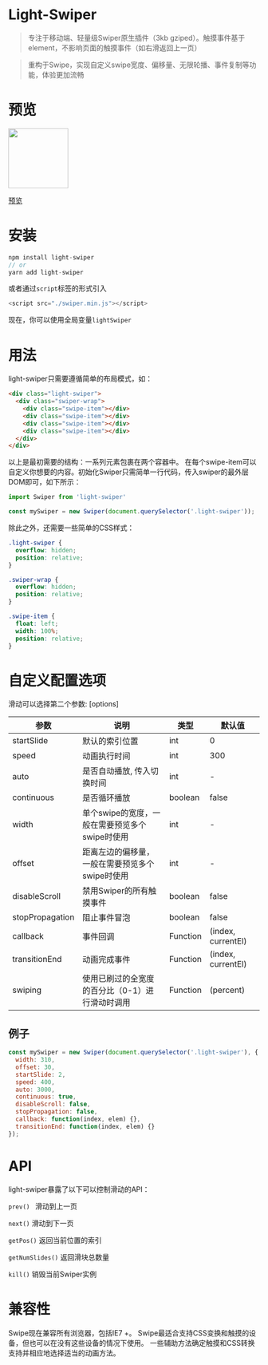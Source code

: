 # Light-Swiper
> 专注于移动端、轻量级Swiper原生插件（3kb gziped）。触摸事件基于element，不影响页面的触摸事件（如右滑返回上一页）

> 重构于Swipe，实现自定义swipe宽度、偏移量、无限轮播、事件复制等功能，体验更加流畅

# 预览
<img src="https://p0.meituan.net/dpgroup/21b2252b405605a068f19c97b9d7c96b16823.png" width=120>

[预览](https://simonzhangiter.github.io/light-swiper/)

# 安装

```javascript
npm install light-swiper
// or
yarn add light-swiper
```

或者通过`script`标签的形式引入

```javascript
<script src="./swiper.min.js"></script>
```
现在，你可以使用全局变量`lightSwiper`


# 用法

light-swiper只需要遵循简单的布局模式，如：

```html
<div class="light-swiper">
  <div class="swiper-wrap">
    <div class="swipe-item"></div>
    <div class="swipe-item"></div>
    <div class="swipe-item"></div>
    <div class="swipe-item"></div>
  </div>
</div>
```

以上是最初需要的结构：一系列元素包裹在两个容器中。 在每个swipe-item可以自定义你想要的内容。初始化Swiper只需简单一行代码，传入swiper的最外层DOM即可，如下所示：

```javascript
import Swiper from 'light-swiper'

const mySwiper = new Swiper(document.querySelector('.light-swiper'));
```

除此之外，还需要一些简单的CSS样式：

```css
.light-swiper {
  overflow: hidden;
  position: relative;
}

.swiper-wrap {
  overflow: hidden;
  position: relative;
}

.swipe-item {
  float: left;
  width: 100%;
  position: relative;
}
```

# 自定义配置选项

滑动可以选择第二个参数: [options]

| 参数        | 说明    |  类型  |   默认值  |
| --------   | -----   | ----  |   ----   |
| startSlide     | 默认的索引位置    |   int    |   0   |
| speed   | 动画执行时间     |   int   |   300    |
| auto   |  是否自动播放, 传入切换时间      |   int    |   -    |
| continuous  |  是否循环播放     |   boolean    |   false    |
| width     | 单个swipe的宽度，一般在需要预览多个swipe时使用    |   int    |   -   |
| offset     | 距离左边的偏移量，一般在需要预览多个swipe时使用    |   int    |   -   |
| disableScroll  |  禁用Swiper的所有触摸事件     |   boolean    |   false    |
| stopPropagation  |  阻止事件冒泡     |   boolean    |   false    |
| callback  |  事件回调     |   Function    |   (index, currentEl)    |
| transitionEnd  |  动画完成事件     |   Function    |   (index, currentEl)    |
| swiping  |  使用已刷过的全宽度的百分比（0-1）进行滑动时调用     |   Function    |   (percent)    |

## 例子

```javascript
const mySwiper = new Swiper(document.querySelector('.light-swiper'), {
  width: 310,
  offset: 30,
  startSlide: 2,
  speed: 400,
  auto: 3000,
  continuous: true,
  disableScroll: false,
  stopPropagation: false,
  callback: function(index, elem) {},
  transitionEnd: function(index, elem) {}
});
```

# API

light-swiper暴露了以下可以控制滑动的API：

`prev() ` 滑动到上一页

`next()` 滑动到下一页

`getPos()` 返回当前位置的索引

`getNumSlides()` 返回滑块总数量

`kill()` 销毁当前Swiper实例

# 兼容性

Swipe现在兼容所有浏览器，包括IE7 +。 Swipe最适合支持CSS变换和触摸的设备，但也可以在没有这些设备的情况下使用。 一些辅助方法确定触摸和CSS转换支持并相应地选择适当的动画方法。
